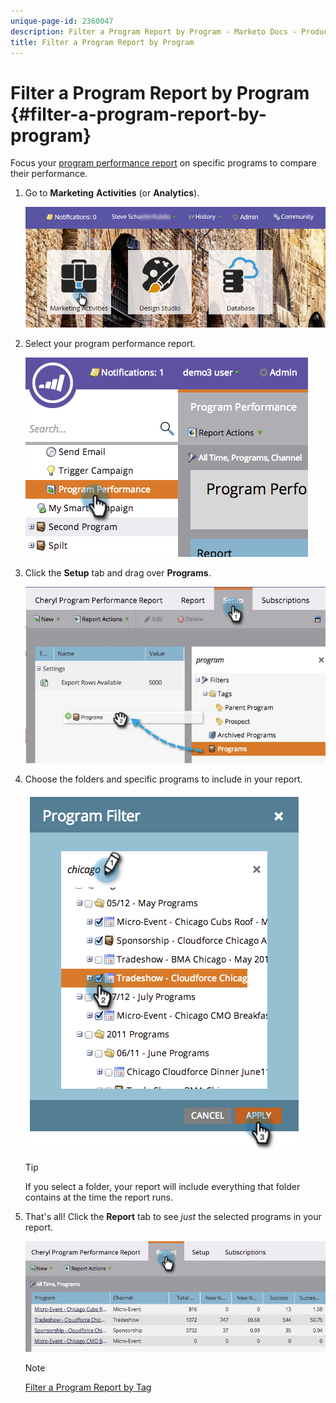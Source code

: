 ```yaml
---
unique-page-id: 2360047
description: Filter a Program Report by Program - Marketo Docs - Product Documentation
title: Filter a Program Report by Program
---
```


# Filter a Program Report by Program {#filter-a-program-report-by-program}

Focus your [program performance report](/help/marketo/product-docs/core-marketo-concepts/programs/program-performance-report/create-a-program-performance-report.md) on specific programs to compare their performance.

1. Go to **Marketing** **Activities** (or **Analytics**).

   ![](assets/login-marketing-activities-3.png)

1. Select your program performance report.

   ![](assets/image2014-9-23-16-3a4-3a4.png)

1. Click the **Setup** tab and drag over **Programs**.

   ![](assets/prospect3.jpg)

1. Choose the folders and specific programs to include in your report.

   ![](assets/image2014-9-23-16-3a5-3a5.png)

   >[!TIP]
   >
   >If you select a folder, your report will include everything that folder contains at the time the report runs.

1. That's all! Click the **Report** tab to see _just_ the selected programs in your report.

   ![](assets/image2014-9-23-16-3a5-3a41.png)

   >[!NOTE]
   >
   >[Filter a Program Report by Tag](/help/marketo/product-docs/core-marketo-concepts/programs/program-performance-report/filter-a-program-report-by-tag.md)
